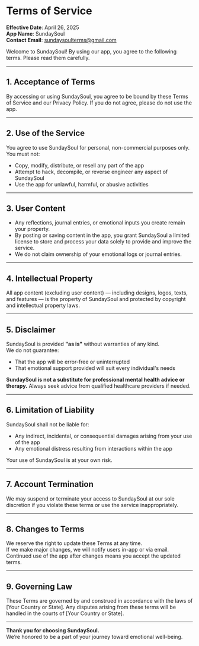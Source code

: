 # Terms of Service

**Effective Date**: April 26, 2025  
**App Name**: SundaySoul  
**Contact Email**: sundaysoulterms@gmail.com

Welcome to SundaySoul! By using our app, you agree to the following terms. Please read them carefully.

---

## 1. Acceptance of Terms

By accessing or using SundaySoul, you agree to be bound by these Terms of Service and our Privacy Policy. If you do not agree, please do not use the app.

---

## 2. Use of the Service

You agree to use SundaySoul for personal, non-commercial purposes only.  
You must not:
- Copy, modify, distribute, or resell any part of the app
- Attempt to hack, decompile, or reverse engineer any aspect of SundaySoul
- Use the app for unlawful, harmful, or abusive activities

---

## 3. User Content

- Any reflections, journal entries, or emotional inputs you create remain your property.
- By posting or saving content in the app, you grant SundaySoul a limited license to store and process your data solely to provide and improve the service.
- We do not claim ownership of your emotional logs or journal entries.

---

## 4. Intellectual Property

All app content (excluding user content) — including designs, logos, texts, and features — is the property of SundaySoul and protected by copyright and intellectual property laws.

---

## 5. Disclaimer

SundaySoul is provided **"as is"** without warranties of any kind.  
We do not guarantee:
- That the app will be error-free or uninterrupted
- That emotional support provided will suit every individual's needs

**SundaySoul is not a substitute for professional mental health advice or therapy.** Always seek advice from qualified healthcare providers if needed.

---

## 6. Limitation of Liability

SundaySoul shall not be liable for:
- Any indirect, incidental, or consequential damages arising from your use of the app
- Any emotional distress resulting from interactions within the app

Your use of SundaySoul is at your own risk.

---

## 7. Account Termination

We may suspend or terminate your access to SundaySoul at our sole discretion if you violate these terms or use the service inappropriately.

---

## 8. Changes to Terms

We reserve the right to update these Terms at any time.  
If we make major changes, we will notify users in-app or via email.  
Continued use of the app after changes means you accept the updated terms.

---

## 9. Governing Law

These Terms are governed by and construed in accordance with the laws of [Your Country or State]. Any disputes arising from these terms will be handled in the courts of [Your Country or State].

---

**Thank you for choosing SundaySoul.**  
We’re honored to be a part of your journey toward emotional well-being.
